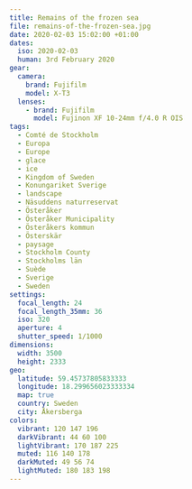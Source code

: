 ```yaml
---
title: Remains of the frozen sea
file: remains-of-the-frozen-sea.jpg
date: 2020-02-03 15:02:00 +01:00
dates:
  iso: 2020-02-03
  human: 3rd February 2020
gear:
  camera:
    brand: Fujifilm
    model: X-T3
  lenses:
    - brand: Fujifilm
      model: Fujinon XF 10-24mm f/4.0 R OIS
tags:
  - Comté de Stockholm
  - Europa
  - Europe
  - glace
  - ice
  - Kingdom of Sweden
  - Konungariket Sverige
  - landscape
  - Näsuddens naturreservat
  - Österåker
  - Österåker Municipality
  - Österåkers kommun
  - Österskär
  - paysage
  - Stockholm County
  - Stockholms län
  - Suède
  - Sverige
  - Sweden
settings:
  focal_length: 24
  focal_length_35mm: 36
  iso: 320
  aperture: 4
  shutter_speed: 1/1000
dimensions:
  width: 3500
  height: 2333
geo:
  latitude: 59.45737805833333
  longitude: 18.299656023333334
  map: true
  country: Sweden
  city: Åkersberga
colors:
  vibrant: 120 147 196
  darkVibrant: 44 60 100
  lightVibrant: 170 187 225
  muted: 116 140 178
  darkMuted: 49 56 74
  lightMuted: 180 183 198
---
```



